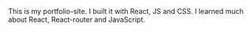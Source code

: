 This is my portfolio-site. I built it with React, JS and CSS. I learned much about React, React-router and JavaScript.